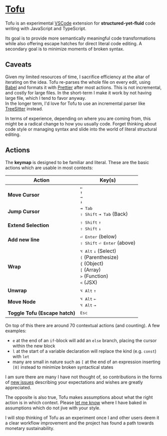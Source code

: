 # [Tofu](https://tofu.is)

Tofu is an experimental [VSCode](https://code.visualstudio.com/) extension for **structured-yet-fluid** code writing with JavaScript and TypeScript.

Its goal is to provide more semantically meaningful code transformations while also offering escape hatches for direct literal code editing. A secondary goal is to minimize moments of broken syntax.

## Caveats
Given my limited resources of time, I sacrifice efficiency at the altar of iterating on the idea. Tofu re-parses the whole file on every edit, using [Babel](http://babel.io/) and formats it with [Prettier](https://prettier.io/) after most actions. This is not incremental, and costly for large files. In the short-term I make it work by not having large file, which I tend to favor anyway.\
In the longer term, I'd love for Tofu to use an incremental parser like [TreeSitter](https://tree-sitter.github.io/tree-sitter/) instead.

In terms of experience, depending on where you are coming from, this might be a radical change to how you usually code. Forget thinking about code style or managing syntax and slide into the world of literal structural editing.

## Actions

The **keymap** is designed to be familiar and literal. These are the basic actions which are usable in most contexts:

Action | Key(s)
--- | ---
**Move Cursor** | <kbd>←</kbd> <br/> <kbd>↑</kbd> <br/> <kbd>→</kbd> <br/> <kbd>↓</kbd>
**Jump Cursor**  | <kbd>⇥ Tab</kbd> <br/> <kbd>⇧ Shift</kbd> <kbd>⇥ Tab</kbd> (Back)
**Extend Selection**  | <kbd>⇧ Shift</kbd> <kbd>↑</kbd> <br/> <kbd>⇧ Shift</kbd> <kbd>↓</kbd>
**Add new line** | <kbd>⏎ Enter</kbd> (below) <br/> <kbd>⇧ Shift</kbd> <kbd>⏎ Enter</kbd> (above)
**Wrap**  | <kbd>⌥ Alt</kbd> <kbd>↓</kbd> (Select) <br/> <kbd>(</kbd> (Parenthesize) <br/> <kbd>{</kbd> (Object) <br/> <kbd>[</kbd> (Array) <br/> <kbd>></kbd> (Function) <br/> <kbd><</kbd> (JSX)
**Unwrap**  | <kbd>⌥ Alt</kbd> <kbd>↑</kbd>
**Move Node**  | <kbd>⌥ Alt</kbd> <kbd>←</kbd> <br/> <kbd>⌥ Alt</kbd> <kbd>→</kbd>
**Toggle Tofu (Escape hatch)** | <kbd>Esc</kbd>
  
On top of this there are around 70 contextual actions (and counting). A few examples:
- `e` at the end of an `if`-block will add an `else` branch, placing the cursor within the new block
- `l` at the start of a variable declaration will replace the kind (e.g. `const`) with `let`
- many are small in nature such as `[` at the end of an expression inserting `[0]` instead to minimize broken syntactical states
  
I am sure there are many I have not thought of, so contributions in the forms of [new issues](https://github.com/Gregoor/tofu/issues) describing your expectations and wishes are greatly appreciated.
  
The opposite is also true, Tofu makes assumptions about what the right action is in which context. Please [let me know](https://github.com/Gregoor/tofu/issues) where I have baked in assumptions which do not jive with your style.

I will stop thinking of Tofu as an experiment once I and other users deem it a clear workflow improvement and the project has found a path towards monetary sustainability.

